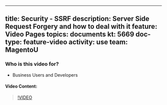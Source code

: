 
---
title: Security - SSRF
description: Server Side Request Forgery and how to deal with it
feature: Video Pages
topics: documents
kt: 5669
doc-type: feature-video
activity: use
team: MagentoU
---

### Who is this video for?

* Business Users and Developers

#### Video Content:

>[!VIDEO](https://video.tv.adobe.com/v/35822)